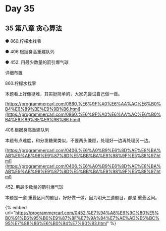 # Day 35

## 35 第八章 贪心算法&#x20;

●  860.柠檬水找零&#x20;

●  406.根据身高重建队列&#x20;

●  452. 用最少数量的箭引爆气球&#x20;

详细布置&#x20;

860.柠檬水找零&#x20;

本题看上好像挺难，其实挺简单的，大家先尝试自己做一做。

[https://programmercarl.com/0860.%E6%9F%A0%E6%AA%AC%E6%B0%B4%E6%89%BE%E9%9B%B6.html](https://programmercarl.com/0860.%E6%9F%A0%E6%AA%AC%E6%B0%B4%E6%89%BE%E9%9B%B6.html)

406.根据身高重建队列&#x20;

本题有点难度，和分发糖果类似，不要两头兼顾，处理好一边再处理另一边。&#x20;

[https://programmercarl.com/0406.%E6%A0%B9%E6%8D%AE%E8%BA%AB%E9%AB%98%E9%87%8D%E5%BB%BA%E9%98%9F%E5%88%97.html](https://programmercarl.com/0406.%E6%A0%B9%E6%8D%AE%E8%BA%AB%E9%AB%98%E9%87%8D%E5%BB%BA%E9%98%9F%E5%88%97.html)

452\. 用最少数量的箭引爆气球&#x20;

本题是一道 重叠区间的题目，好好做一做，因为明天三道题目，都是 重叠区间。&#x20;

{% embed url="https://programmercarl.com/0452.%E7%94%A8%E6%9C%80%E5%B0%91%E6%95%B0%E9%87%8F%E7%9A%84%E7%AE%AD%E5%BC%95%E7%88%86%E6%B0%94%E7%90%83.html" %}
